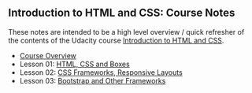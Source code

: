 ## Introduction to HTML and CSS: Course Notes

These notes are intended to be a high level overview / quick refresher of the contents of the Udacity course [Introduction to HTML and CSS](https://www.udacity.com/course/intro-to-html-and-css--ud304).

* [Course Overview](https://www.youtube.com/watch?v=1cZtdKNB9jo)
* Lesson 01: [HTML, CSS and Boxes](Lecture_Notes/Lesson_01.md)
* Lesson 02: [CSS Frameworks, Responsive Layouts](Lecture_Notes/Lesson_02.md)
* Lesson 03: [Bootstrap and Other Frameworks](Lecture_Notes/Lesson_03.md)
